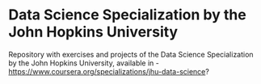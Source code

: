 # Data Science Specialization by the John Hopkins University

 Repository with exercises and projects of the Data Science Specialization by the John Hopkins University, available in - https://www.coursera.org/specializations/jhu-data-science?